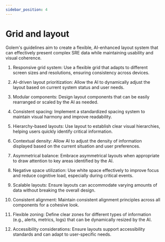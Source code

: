 ```yaml
---
sidebar_position: 4
---
```


# Grid and layout

Golem's guidelines aim to create a flexible, AI-enhanced layout system that can effectively present complex SRE data while maintaining usability and visual coherence.

1. Responsive grid system: Use a flexible grid that adapts to different screen sizes and resolutions, ensuring consistency across devices.

2. AI-driven layout prioritization: Allow the AI to dynamically adjust the layout based on current system status and user needs.

3. Modular components: Design layout components that can be easily rearranged or scaled by the AI as needed.

4. Consistent spacing: Implement a standardized spacing system to maintain visual harmony and improve readability.

5. Hierarchy-based layouts: Use layout to establish clear visual hierarchies, helping users quickly identify critical information.

6. Contextual density: Allow AI to adjust the density of information displayed based on the current situation and user preferences.

7. Asymmetrical balance: Embrace asymmetrical layouts when appropriate to draw attention to key areas identified by the AI.

8. Negative space utilization: Use white space effectively to improve focus and reduce cognitive load, especially during critical events.

9. Scalable layouts: Ensure layouts can accommodate varying amounts of data without breaking the overall design.

10. Consistent alignment: Maintain consistent alignment principles across all components for a cohesive look.

11. Flexible zoning: Define clear zones for different types of information (e.g., alerts, metrics, logs) that can be dynamically resized by the AI.

12. Accessibility considerations: Ensure layouts support accessibility standards and can adapt to user-specific needs.

